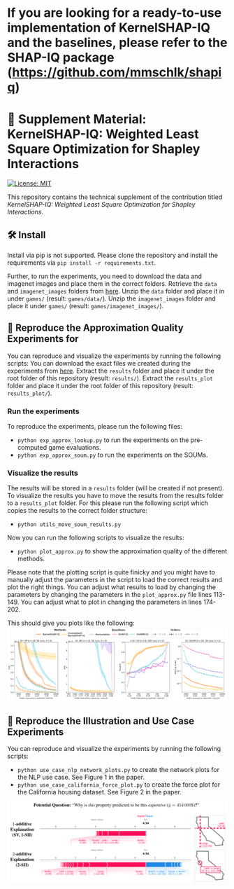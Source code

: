# If you are looking for a ready-to-use implementation of KernelSHAP-IQ and the baselines, please refer to the SHAP-IQ package (https://github.com/mmschlk/shapiq)

# 📄 Supplement Material: KernelSHAP-IQ: Weighted Least Square Optimization for Shapley Interactions


[![License: MIT](https://img.shields.io/badge/License-MIT-yellow.svg)](https://opensource.org/licenses/MIT)

This repository contains the technical supplement of the contribution titled _KernelSHAP-IQ: Weighted Least Square Optimization for Shapley Interactions_.

## 🛠 Install
Install via pip is not supported.
Please clone the repository and install the requirements via `pip install -r requirements.txt`.

Further, to run the experiments, you need to download the data and imagenet images and place them in the correct folders.
Retrieve the `data` and `imagenet_images` folders from [here](https://www.dropbox.com/scl/fo/g56xj57ovtc7chitz4w1l/h?rlkey=u6uy9yy7flfxr0ikfibjegrku&dl=0).
Unzip the `data` folder and place it in under `games/` (result: `games/data/`).
Unzip the `imagenet_images` folder and place it under `games/` (result: `games/imagenet_images/`).

## 🚀 Reproduce the Approximation Quality Experiments for 
You can reproduce and visualize the experiments by running the following scripts:
You can download the exact files we created during the experiments from [here](https://www.dropbox.com/scl/fo/g56xj57ovtc7chitz4w1l/h?rlkey=u6uy9yy7flfxr0ikfibjegrku&dl=0).
Extract the `results` folder and place it under the root folder of this repository (result: `results/`).
Extract the `results_plot` folder and place it under the root folder of this repository (result: `results_plot/`).

### Run the experiments
To reproduce the experiments, please run the following files:
- `python exp_approx_lookup.py` to run the experiments on the pre-computed game evaluations.
- `python exp_approx_soum.py` to run the experiments on the SOUMs.

### Visualize the results
The results will be stored in a `results` folder (will be created if not present).
To visualize the results you have to move the results from the results folder to a `results_plot` folder.
For this please run the following script which copies the results to the correct folder structure:
- `python utils_move_soum_results.py`

Now you can run the following scripts to visualize the results:
- `python plot_approx.py` to show the approximation quality of the different methods. 

Please note that the plotting script is quite finicky and you might have to manually adjust the parameters in the script to load the correct results and plot the right things.
You can adjust what results to load by changing the parameters by changing the parameters in the `plot_approx.py` file lines 113-149.
You can adjust what to plot in changing the parameters in lines 174-202.

This should give you plots like the following:
![Example Image for the Approximation Quality](readme_approx.PNG "Approximation Quality")

## 🚀 Reproduce the Illustration and Use Case Experiments
You can reproduce and visualize the experiments by running the following scripts:
- `python use_case_nlp_network_plots.py` to create the network plots for the NLP use case. See Figure 1 in the paper.
- `python use_case_california_force_plot.py` to create the force plot for the California housing dataset. See Figure 2 in the paper.

![Example Image for the Force Plots](readme_force.PNG "Force Plot")
